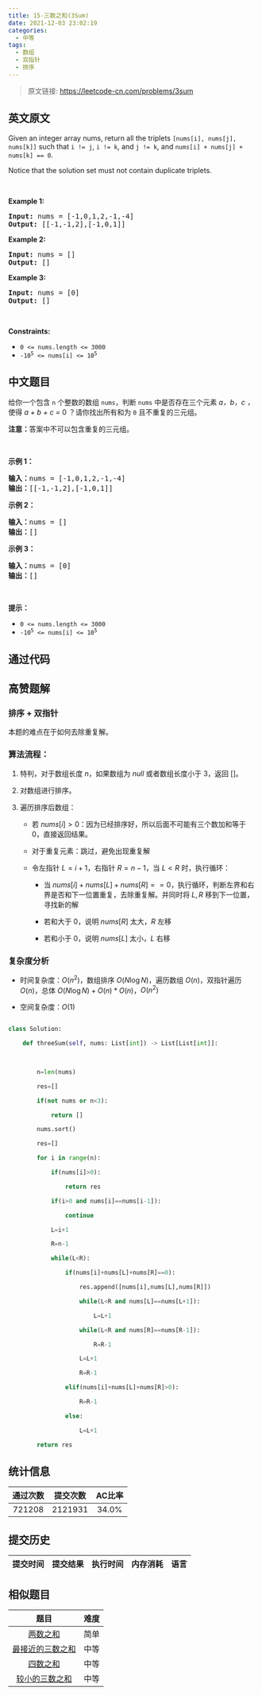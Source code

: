 ```yaml
---
title: 15-三数之和(3Sum)
date: 2021-12-03 23:02:19
categories:
  - 中等
tags:
  - 数组
  - 双指针
  - 排序
---
```


> 原文链接: https://leetcode-cn.com/problems/3sum


## 英文原文
<div><p>Given an integer array nums, return all the triplets <code>[nums[i], nums[j], nums[k]]</code> such that <code>i != j</code>, <code>i != k</code>, and <code>j != k</code>, and <code>nums[i] + nums[j] + nums[k] == 0</code>.</p>

<p>Notice that the solution set must not contain duplicate triplets.</p>

<p>&nbsp;</p>
<p><strong>Example 1:</strong></p>
<pre><strong>Input:</strong> nums = [-1,0,1,2,-1,-4]
<strong>Output:</strong> [[-1,-1,2],[-1,0,1]]
</pre><p><strong>Example 2:</strong></p>
<pre><strong>Input:</strong> nums = []
<strong>Output:</strong> []
</pre><p><strong>Example 3:</strong></p>
<pre><strong>Input:</strong> nums = [0]
<strong>Output:</strong> []
</pre>
<p>&nbsp;</p>
<p><strong>Constraints:</strong></p>

<ul>
	<li><code>0 &lt;= nums.length &lt;= 3000</code></li>
	<li><code>-10<sup>5</sup> &lt;= nums[i] &lt;= 10<sup>5</sup></code></li>
</ul>
</div>

## 中文题目
<div><p>给你一个包含 <code>n</code> 个整数的数组 <code>nums</code>，判断 <code>nums</code> 中是否存在三个元素 <em>a，b，c ，</em>使得 <em>a + b + c = </em>0 ？请你找出所有和为 <code>0</code> 且不重复的三元组。</p>

<p><strong>注意：</strong>答案中不可以包含重复的三元组。</p>

<p> </p>

<p><strong>示例 1：</strong></p>

<pre>
<strong>输入：</strong>nums = [-1,0,1,2,-1,-4]
<strong>输出：</strong>[[-1,-1,2],[-1,0,1]]
</pre>

<p><strong>示例 2：</strong></p>

<pre>
<strong>输入：</strong>nums = []
<strong>输出：</strong>[]
</pre>

<p><strong>示例 3：</strong></p>

<pre>
<strong>输入：</strong>nums = [0]
<strong>输出：</strong>[]
</pre>

<p> </p>

<p><strong>提示：</strong></p>

<ul>
	<li><code>0 <= nums.length <= 3000</code></li>
	<li><code>-10<sup>5</sup> <= nums[i] <= 10<sup>5</sup></code></li>
</ul>
</div>

## 通过代码
<RecoDemo>
</RecoDemo>


## 高赞题解
### 排序 + 双指针

本题的难点在于如何去除重复解。



### 算法流程：



 1. 特判，对于数组长度 $n$，如果数组为 $null$ 或者数组长度小于 $3$，返回 $[]$。

 2. 对数组进行排序。

 3. 遍历排序后数组：

    - 若 $nums[i]>0$：因为已经排序好，所以后面不可能有三个数加和等于 $0$，直接返回结果。

    - 对于重复元素：跳过，避免出现重复解

    - 令左指针 $L=i+1$，右指针 $R=n-1$，当 $L<R$ 时，执行循环：

      * 当 $nums[i]+nums[L]+nums[R]==0$，执行循环，判断左界和右界是否和下一位置重复，去除重复解。并同时将 $L,R$ 移到下一位置，寻找新的解

      * 若和大于 $0$，说明 $nums[R]$ 太大，$R$ 左移

      * 若和小于 $0$，说明 $nums[L]$ 太小，$L$ 右移

### 复杂度分析



 - 时间复杂度：$O\left(n^{2}\right)$，数组排序 $O(N \log N)$，遍历数组 $O\left(n\right)$，双指针遍历 $O\left(n\right)$，总体 $O(N \log N)+O\left(n\right)*O\left(n\right)$，$O\left(n^{2}\right)$

 - 空间复杂度：$O(1)$



```python [-Python3]

class Solution:

    def threeSum(self, nums: List[int]) -> List[List[int]]:

        

        n=len(nums)

        res=[]

        if(not nums or n<3):

            return []

        nums.sort()

        res=[]

        for i in range(n):

            if(nums[i]>0):

                return res

            if(i>0 and nums[i]==nums[i-1]):

                continue

            L=i+1

            R=n-1

            while(L<R):

                if(nums[i]+nums[L]+nums[R]==0):

                    res.append([nums[i],nums[L],nums[R]])

                    while(L<R and nums[L]==nums[L+1]):

                        L=L+1

                    while(L<R and nums[R]==nums[R-1]):

                        R=R-1

                    L=L+1

                    R=R-1

                elif(nums[i]+nums[L]+nums[R]>0):

                    R=R-1

                else:

                    L=L+1

        return res

```

## 统计信息
| 通过次数 | 提交次数 | AC比率 |
| :------: | :------: | :------: |
|    721208    |    2121931    |   34.0%   |

## 提交历史
| 提交时间 | 提交结果 | 执行时间 |  内存消耗  | 语言 |
| :------: | :------: | :------: | :--------: | :--------: |


## 相似题目
|                             题目                             | 难度 |
| :----------------------------------------------------------: | :---------: |
| [两数之和](https://leetcode-cn.com/problems/two-sum/) | 简单|
| [最接近的三数之和](https://leetcode-cn.com/problems/3sum-closest/) | 中等|
| [四数之和](https://leetcode-cn.com/problems/4sum/) | 中等|
| [较小的三数之和](https://leetcode-cn.com/problems/3sum-smaller/) | 中等|
